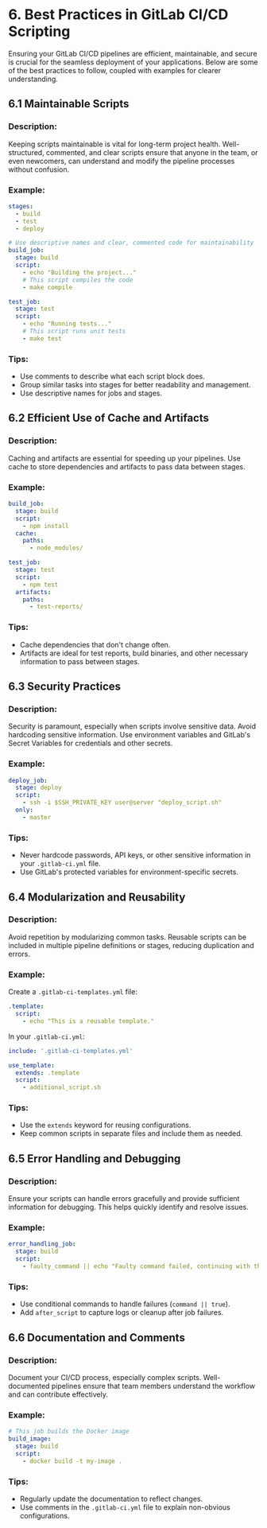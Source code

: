 
# 6. Best Practices in GitLab CI/CD Scripting

Ensuring your GitLab CI/CD pipelines are efficient, maintainable, and secure is crucial for the seamless deployment of your applications. Below are some of the best practices to follow, coupled with examples for clearer understanding.

## 6.1 Maintainable Scripts

### Description:
Keeping scripts maintainable is vital for long-term project health. Well-structured, commented, and clear scripts ensure that anyone in the team, or even newcomers, can understand and modify the pipeline processes without confusion.

### Example:
```yaml
stages:
  - build
  - test
  - deploy

# Use descriptive names and clear, commented code for maintainability
build_job:
  stage: build
  script:
    - echo "Building the project..."
    # This script compiles the code
    - make compile

test_job:
  stage: test
  script:
    - echo "Running tests..."
    # This script runs unit tests
    - make test
```

### Tips:
- Use comments to describe what each script block does.
- Group similar tasks into stages for better readability and management.
- Use descriptive names for jobs and stages.

## 6.2 Efficient Use of Cache and Artifacts

### Description:
Caching and artifacts are essential for speeding up your pipelines. Use cache to store dependencies and artifacts to pass data between stages.

### Example:
```yaml
build_job:
  stage: build
  script:
    - npm install
  cache:
    paths:
      - node_modules/

test_job:
  stage: test
  script:
    - npm test
  artifacts:
    paths:
      - test-reports/
```

### Tips:
- Cache dependencies that don't change often.
- Artifacts are ideal for test reports, build binaries, and other necessary information to pass between stages.

## 6.3 Security Practices

### Description:
Security is paramount, especially when scripts involve sensitive data. Avoid hardcoding sensitive information. Use environment variables and GitLab's Secret Variables for credentials and other secrets.

### Example:
```yaml
deploy_job:
  stage: deploy
  script:
    - ssh -i $SSH_PRIVATE_KEY user@server "deploy_script.sh"
  only:
    - master
```

### Tips:
- Never hardcode passwords, API keys, or other sensitive information in your `.gitlab-ci.yml` file.
- Use GitLab's protected variables for environment-specific secrets.

## 6.4 Modularization and Reusability

### Description:
Avoid repetition by modularizing common tasks. Reusable scripts can be included in multiple pipeline definitions or stages, reducing duplication and errors.

### Example:
Create a `.gitlab-ci-templates.yml` file:
```yaml
.template:
  script:
    - echo "This is a reusable template."
```

In your `.gitlab-ci.yml`:
```yaml
include: '.gitlab-ci-templates.yml'

use_template:
  extends: .template
  script:
    - additional_script.sh
```

### Tips:
- Use the `extends` keyword for reusing configurations.
- Keep common scripts in separate files and include them as needed.

## 6.5 Error Handling and Debugging

### Description:
Ensure your scripts can handle errors gracefully and provide sufficient information for debugging. This helps quickly identify and resolve issues.

### Example:
```yaml
error_handling_job:
  stage: build
  script:
    - faulty_command || echo "Faulty command failed, continuing with the pipeline."
```

### Tips:
- Use conditional commands to handle failures (`command || true`).
- Add `after_script` to capture logs or cleanup after job failures.

## 6.6 Documentation and Comments

### Description:
Document your CI/CD process, especially complex scripts. Well-documented pipelines ensure that team members understand the workflow and can contribute effectively.

### Example:
```yaml
# This job builds the Docker image
build_image:
  stage: build
  script:
    - docker build -t my-image .
```

### Tips:
- Regularly update the documentation to reflect changes.
- Use comments in the `.gitlab-ci.yml` file to explain non-obvious configurations.
